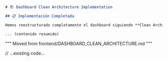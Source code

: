 ````markdown
# 🏗️ Dashboard Clean Architecture Implementation

## 📋 Implementación Completada

Hemos reestructurado completamente el dashboard siguiendo **Clean Architecture** y **Screaming Architecture** para resolver los problemas anteriores:

... (contenido resumido)

````
"""
Moved from frontend/DASHBOARD_CLEAN_ARCHITECTURE.md
"""

// ...existing code...

